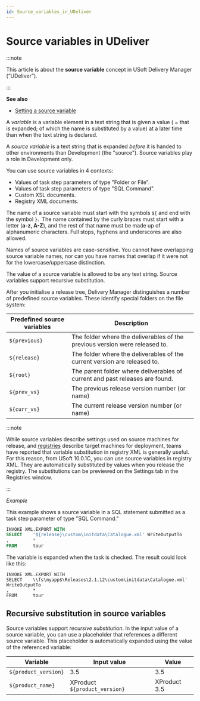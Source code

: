```yaml
---
id: Source_variables_in_UDeliver
---
```


# Source variables in UDeliver

:::note

This article is about the **source variable** concept in USoft Delivery Manager (“UDeliver”).

:::

**See also**

- [Setting a source variable](/docs/Continuous_delivery/Delivery_Manager_basic_procedures/Setting_a_source_variable.md)

A *variable* is a variable element in a text string that is given a value ( = that is expanded; of which the name is substituted by a value) at a later time than when the text string is declared.

A *source variable* is a text string that is expanded *before* it is handed to other environments than Development (the "source"). Source variables play a role in Development only.

You can use source variables in 4 contexts:

- Values of task step parameters of type "Folder or File".
- Values of task step parameters of type "SQL Command".
- Custom XSL documents.
- Registry XML documents.

The name of a source variable must start with the symbols `${` and end with the symbol `}`.  The name contained by the curly braces must start with a letter (**a-z, A-Z**), and the rest of that name must be made up of alphanumeric characters. Full stops, hyphens and underscores are also allowed.

Names of source variables are case-sensitive. You cannot have overlapping source variable names, nor can you have names that overlap if it were not for the lowercase/uppercase distinction.

The value of a source variable is allowed to be any text string. Source variables support recursive substitution.

After you initialise a release tree, Delivery Manager distinguishes a number of predefined source variables. These identify special folders on the file system:

| Predefined source variables | Description |
|----------------------------|-------------|
| `${previous}`  | The folder where the deliverables of the previous version were released to. |
| `${release}`   | The folder where the deliverables of the current version are released to. |
| `${root}`      | The parent folder where deliverables of current and past releases are found. |
| `${prev_vs}`   | The previous release version number (or name) |
| `${curr_vs}`   | The current release version number (or name) |

:::note

While source variables describe settings used on source machines for release, and [registries](/docs/Continuous_delivery/USoft_Delivery_Manager_by_concept/Registries_in_UDeliver.md) describe target machines for deployment, teams have reported that variable substitution in registry XML is generally useful. For this reason, from USoft 10.0.1C, you can use source variables in registry XML. They are automatically substituted by values when you release the registry. The substitutions can be previewed on the Settings tab in the Registries window.

:::

*Example*

This example shows a source variable in a SQL statement submitted as a task step parameter of type "SQL Command."

```sql
INVOKE XML.EXPORT WITH
SELECT    '${release}\custom\initdata\Catalogue.xml' WriteOutputTo
,         *
FROM      tour

```

The variable is expanded when the task is checked. The result could look like this:

```
INVOKE XML.EXPORT WITH
SELECT    \\fs\myapp$\Releases\2.1.12\custom\initdata\Catalogue.xml' WriteOutputTo
,         *
FROM      tour

```

## Recursive substitution in source variables

Source variables support *recursive substitution*. In the input value of a source variable, you can use a placeholder that references a different source variable. This placeholder is automatically expanded using the value of the referenced variable:

|**Variable**|**Input value**|**Value**|
|--------|--------|--------|
|`${product_version}`|3.5     |3.5     |
|`${product_name}`|XProduct `${product_version}`|XProduct 3.5|